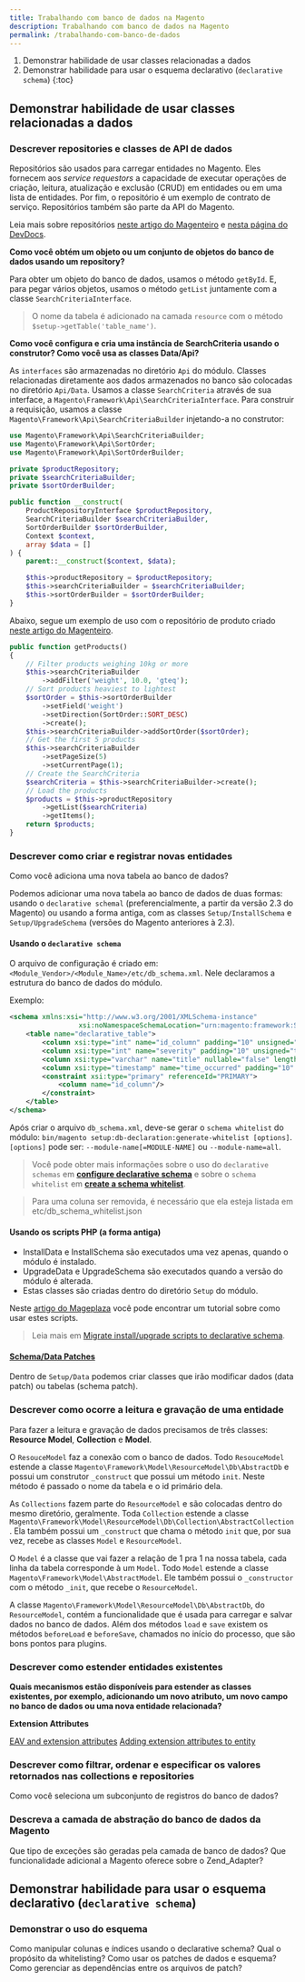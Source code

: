 ```yaml
---
title: Trabalhando com banco de dados na Magento
description: Trabalhando com banco de dados na Magento
permalink: /trabalhando-com-banco-de-dados
---
```


1. Demonstrar habilidade de usar classes relacionadas a dados
2. Demonstrar habilidade para usar o esquema declarativo (`declarative schema`)
{:toc}

## Demonstrar habilidade de usar classes relacionadas a dados

### Descrever repositories e classes de API de dados

Repositórios são usados para carregar entidades no Magento. Eles fornecem aos _service requestors_ a capacidade de executar operações de criação, leitura, atualização e exclusão (CRUD) em entidades ou em uma lista de entidades. Por fim, o repositório é um exemplo de contrato de serviço.
Repositórios também são parte da API do Magento.

Leia mais sobre repositórios [neste artigo do Magenteiro](https://www.magenteiro.com/blog/magento-2/como-usar-o-repository-pattern-no-magento-2?mid=c9f0f895fb98ab9159f51fd0297e236d) e [nesta página do DevDocs](https://devdocs.magento.com/guides/v2.4/extension-dev-guide/searching-with-repositories.html).

**Como você obtém um objeto ou um conjunto de objetos do banco de dados usando um repository?**

Para obter um objeto do banco de dados, usamos o método `getById`. E, para pegar vários objetos, usamos o método `getList` juntamente com a classe `SearchCriteriaInterface`.

> O nome da tabela é adicionado na camada `resource` com o método `$setup->getTable('table_name')`.

**Como você configura e cria uma instância de SearchCriteria usando o construtor? Como você usa as classes Data/Api?**

As `interfaces` são armazenadas no diretório `Api` do módulo. Classes relacionadas diretamente aos dados armazenados no banco são colocadas no diretório `Api/Data`.
Usamos a classe `SearchCriteria` através de sua interface, a `Magento\Framework\Api\SearchCriteriaInterface`.
Para construir a requisição, usamos a classe `Magento\Framework\Api\SearchCriteriaBuilder` injetando-a no construtor: 

```php
use Magento\Framework\Api\SearchCriteriaBuilder;
use Magento\Framework\Api\SortOrder;
use Magento\Framework\Api\SortOrderBuilder;

private $productRepository;
private $searchCriteriaBuilder;
private $sortOrderBuilder;

public function __construct(
    ProductRepositoryInterface $productRepository,
    SearchCriteriaBuilder $searchCriteriaBuilder,
    SortOrderBuilder $sortOrderBuilder,
    Context $context,
    array $data = []
) {
    parent::__construct($context, $data);

    $this->productRepository = $productRepository;
    $this->searchCriteriaBuilder = $searchCriteriaBuilder;
    $this->sortOrderBuilder = $sortOrderBuilder;
}
```

Abaixo, segue um exemplo de uso com o repositório de produto criado [neste artigo do Magenteiro](https://www.magenteiro.com/blog/magento-2/como-usar-o-repository-pattern-no-magento-2?mid=c9f0f895fb98ab9159f51fd0297e236d).
```php
public function getProducts()
{
    // Filter products weighing 10kg or more
    $this->searchCriteriaBuilder
        ->addFilter('weight', 10.0, 'gteq');
    // Sort products heaviest to lightest
    $sortOrder = $this->sortOrderBuilder
        ->setField('weight')
        ->setDirection(SortOrder::SORT_DESC)
        ->create();
    $this->searchCriteriaBuilder->addSortOrder($sortOrder);
    // Get the first 5 products
    $this->searchCriteriaBuilder
        ->setPageSize(5)
        ->setCurrentPage(1);
    // Create the SearchCriteria
    $searchCriteria = $this->searchCriteriaBuilder->create();
    // Load the products
    $products = $this->productRepository
        ->getList($searchCriteria)
        ->getItems();
    return $products;
}
```


### Descrever como criar e registrar novas entidades
Como você adiciona uma nova tabela ao banco de dados?

Podemos adicionar uma nova tabela ao banco de dados de duas formas: usando o `declarative schemal` (preferencialmente, a partir da versão 2.3 do Magento) ou usando a forma antiga, com as classes `Setup/InstallSchema` e `Setup/UpgradeSchema` (versões do Magento anteriores à 2.3).

#### Usando o `declarative schema`

O arquivo de configuração é criado em: `<Module_Vendor>/<Module_Name>/etc/db_schema.xml`. Nele declaramos a estrutura do banco de dados do módulo.

Exemplo:
```xml
<schema xmlns:xsi="http://www.w3.org/2001/XMLSchema-instance"
                 xsi:noNamespaceSchemaLocation="urn:magento:framework:Setup/Declaration/Schema/etc/schema.xsd">
    <table name="declarative_table">
        <column xsi:type="int" name="id_column" padding="10" unsigned="true" nullable="false" comment="Entity Id"/>
        <column xsi:type="int" name="severity" padding="10" unsigned="true" nullable="false" comment="Severity code"/>
        <column xsi:type="varchar" name="title" nullable="false" length="255" comment="Title"/>
        <column xsi:type="timestamp" name="time_occurred" padding="10" comment="Time of event"/>
        <constraint xsi:type="primary" referenceId="PRIMARY">
            <column name="id_column"/>
        </constraint>
    </table>
</schema>
```

Após criar o arquivo `db_schema.xml`, deve-se gerar o `schema whitelist` do módulo: `bin/magento setup:db-declaration:generate-whitelist [options]`. 
`[options]` pode ser: `--module-name[=MODULE-NAME]` ou `--module-name=all`.

> Você pode obter mais informações sobre o uso do `declarative schemas` em [**configure declarative schema**](https://devdocs.magento.com/guides/v2.4/extension-dev-guide/declarative-schema/db-schema.html) e sobre o `schema whitelist` em [**create a schema whitelist**](https://devdocs.magento.com/guides/v2.4/extension-dev-guide/declarative-schema/migration-commands.html#create-whitelist).

> Para uma coluna ser removida, é necessário que ela esteja listada em etc/db_schema_whitelist.json

#### Usando os scripts PHP (a forma antiga)

- InstallData e InstallSchema são executados uma vez apenas, quando o módulo é instalado.
- UpgradeData e UpgradeSchema são executados quando a versão do módulo é alterada.
- Estas classes são criadas dentro do diretório `Setup` do módulo.

Neste [artigo do Mageplaza](https://www.mageplaza.com/magento-2-module-development/magento-2-how-to-create-sql-setup-script.html) você pode encontrar um tutorial sobre como usar estes scripts.

> Leia mais em [Migrate install/upgrade scripts to declarative schema](https://devdocs.magento.com/guides/v2.4/extension-dev-guide/declarative-schema/migration-commands.html).

#### [Schema/Data Patches](https://devdocs.magento.com/guides/v2.4/extension-dev-guide/declarative-schema/data-patches.html)

Dentro de `Setup/Data` podemos criar classes que irão modificar dados (data patch) ou tabelas (schema patch).

### Descrever como ocorre a leitura e gravação de uma entidade

Para fazer a leitura e gravação de dados precisamos de três classes: **Resource Model**, **Collection** e **Model**.

O `ResouceModel` faz a conexão com o banco de dados. Todo `ResouceModel` estende a classe `Magento\Framework\Model\ResourceModel\Db\AbstractDb` e possui um construtor `_construct` que possui um método `init`. Neste método é passado o nome da tabela e o id primário dela.

As `Collections` fazem parte do `ResourceModel` e são colocadas dentro do mesmo diretório, geralmente. Toda `Collection` estende a classe `Magento\Framework\Model\ResourceModel\Db\Collection\AbstractCollection`. Ela também possui um `_construct` que chama o método `init` que, por sua vez, recebe as classes `Model` e `ResourceModel`.

O `Model` é a classe que vai fazer a relação de 1 pra 1 na nossa tabela, cada linha da tabela corresponde à um `Model`. Todo `Model` estende a classe `Magento\Framework\Model\AbstractModel`. Ele também possui o `_constructor` com o método `_init`, que recebe o `ResourceModel`.

A classe `Magento\Framework\Model\ResourceModel\Db\AbstractDb`, do `ResourceModel`, contém a funcionalidade que é usada para carregar e salvar dados no banco de dados. Além dos métodos `load` e `save` existem os métodos `beforeLoad` e `beforeSave`, chamados no início do processo, que são bons pontos para plugins.


### Descrever como estender entidades existentes
**Quais mecanismos estão disponíveis para estender as classes existentes, por exemplo, adicionando um novo atributo, um novo campo no banco de dados ou uma nova entidade relacionada?**

**Extension Attributes**



[EAV and extension attributes](https://devdocs.magento.com/guides/v2.4/extension-dev-guide/attributes.html)
[Adding extension attributes to entity](https://devdocs.magento.com/guides/v2.4/extension-dev-guide/extension_attributes/adding-attributes.html?itm_source=devdocs&itm_medium=search_page&itm_campaign=federated_search&itm_term=EntityManager)

### Descrever como filtrar, ordenar e especificar os valores retornados nas collections e repositories
Como você seleciona um subconjunto de registros do banco de dados?

### Descreva a camada de abstração do banco de dados da Magento
Que tipo de exceções são geradas pela camada de banco de dados?
Que funcionalidade adicional a Magento oferece sobre o Zend_Adapter?

## Demonstrar habilidade para usar o esquema declarativo (`declarative schema`)

### Demonstrar o uso do esquema
Como manipular colunas e índices usando o declarative schema? 
Qual o propósito da whitelisting? 
Como usar os patches de dados e esquema? Como gerenciar as dependências entre os arquivos de patch?

